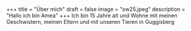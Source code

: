 +++
title = "Über mich"
draft = false
image = "sw25.jpeg"
description = "Hallo ich bin Amea"
+++
Ich bin 15 Jahre alt und Wohne mit meinen Geschwistern, meinen Eltern und mit unseren Tieren in Guggisberg